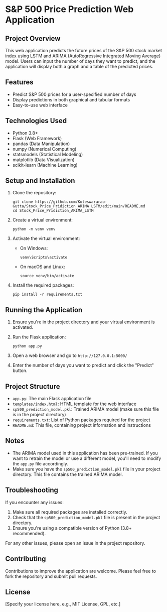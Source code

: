# S&P 500 Price Prediction Web Application

## Project Overview

This web application predicts the future prices of the S&P 500 stock market index using LSTM and ARIMA (AutoRegressive Integrated Moving Average) model. Users can input the number of days they want to predict, and the application will display both a graph and a table of the predicted prices.

## Features

- Predict S&P 500 prices for a user-specified number of days
- Display predictions in both graphical and tabular formats
- Easy-to-use web interface

## Technologies Used

- Python 3.8+
- Flask (Web Framework)
- pandas (Data Manipulation)
- numpy (Numerical Computing)
- statsmodels (Statistical Modeling)
- matplotlib (Data Visualization)
- scikit-learn (Machine Learning)

## Setup and Installation

1. Clone the repository:
   ```
   git clone https://github.com/Koteswararao-Gutta/Stock_Price_Pridiction_ARIMA_LSTM/edit/main/README.md
   cd Stock_Price_Pridiction_ARIMA_LSTM
   ```

2. Create a virtual environment:
   ```
   python -m venv venv
   ```

3. Activate the virtual environment:
   - On Windows:
     ```
     venv\Scripts\activate
     ```
   - On macOS and Linux:
     ```
     source venv/bin/activate
     ```

4. Install the required packages:
   ```
   pip install -r requirements.txt
   ```

## Running the Application

1. Ensure you're in the project directory and your virtual environment is activated.

2. Run the Flask application:
   ```
   python app.py
   ```

3. Open a web browser and go to `http://127.0.0.1:5000/`

4. Enter the number of days you want to predict and click the "Predict" button.

## Project Structure

- `app.py`: The main Flask application file
- `templates/index.html`: HTML template for the web interface
- `sp500_prediction_model.pkl`: Trained ARIMA model (make sure this file is in the project directory)
- `requirements.txt`: List of Python packages required for the project
- `README.md`: This file, containing project information and instructions

## Notes

- The ARIMA model used in this application has been pre-trained. If you want to retrain the model or use a different model, you'll need to modify the `app.py` file accordingly.
- Make sure you have the `sp500_prediction_model.pkl` file in your project directory. This file contains the trained ARIMA model.

## Troubleshooting

If you encounter any issues:
1. Make sure all required packages are installed correctly.
2. Check that the `sp500_prediction_model.pkl` file is present in the project directory.
3. Ensure you're using a compatible version of Python (3.8+ recommended).

For any other issues, please open an issue in the project repository.

## Contributing

Contributions to improve the application are welcome. Please feel free to fork the repository and submit pull requests.

## License

[Specify your license here, e.g., MIT License, GPL, etc.]
